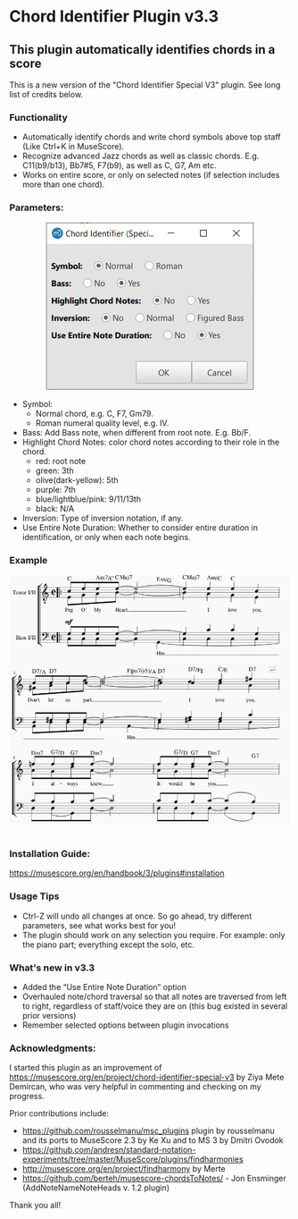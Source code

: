 # Chord Identifier Plugin v3.3 
## This plugin automatically identifies chords in a score
This is a new version of the "Chord Identifier Special V3" plugin. See long list of credits below.

### Functionality

- Automatically identify chords and write chord symbols above top staff (Like Ctrl+K in MuseScore).
- Recognize advanced Jazz chords as well as classic chords. E.g. C11(b9/b13), Bb7#5, F7(b9), as well as C, G7, Am etc.
- Works on entire score, or only on selected notes (if selection includes more than one chord).   

### Parameters:
<p align="center"><img src="./ChordIdentifierOptions.png"></p>

- Symbol:
    - Normal chord, e.g. C, F7, Gm79.  
    - Roman numeral quality level, e.g. Ⅳ.
- Bass: Add Bass note, when different from root note. E.g. Bb/F.
- Highlight Chord Notes: color chord notes according to their role in the chord.
    - red: root note
    - green: 3th
    - olive(dark-yellow): 5th
    - purple: 7th
    - blue/lightblue/pink: 9/11/13th
    - black: N/A
- Inversion: Type of inversion notation, if any.  
- Use Entire Note Duration: Whether to consider entire duration in identification, or only when each note begins.
                         

### Example
<img src="./ChordIdentifierExample.png"/>  
<br>  

### Installation Guide:
https://musescore.org/en/handbook/3/plugins#installation


### Usage Tips  
- Ctrl-Z will undo all changes at once. So go ahead, try different parameters, see what works best for you!
- The plugin should  work on any selection you require. For example: only the piano part; everything except the solo, etc.

### What's new in v3.3
-  Added the “Use Entire Note Duration” option
-  Overhauled note/chord traversal so that all notes are traversed from left to right, regardless of staff/voice they are on (this bug existed in several prior versions)
-  Remember selected options between plugin invocations


### Acknowledgments:  
I started this plugin as an improvement of https://musescore.org/en/project/chord-identifier-special-v3 by Ziya Mete Demircan, who was very helpful in commenting and checking on my progress.

Prior contributions include:
                       
- https://github.com/rousselmanu/msc_plugins  plugin by rousselmanu and its ports to MuseScore 2.3 by Ke Xu and to MS 3 by Dmitri Ovodok
- https://github.com/andresn/standard-notation-experiments/tree/master/MuseScore/plugins/findharmonies  
- http://musescore.org/en/project/findharmony  by Merte  
- https://github.com/berteh/musescore-chordsToNotes/  - Jon Ensminger (AddNoteNameNoteHeads v. 1.2 plugin)  

Thank you all!

